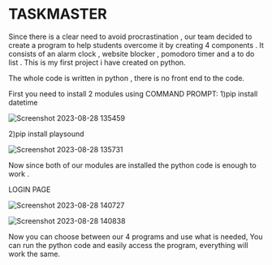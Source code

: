 # TASKMASTER
Since there is a clear need to avoid procrastination , our team decided to create a program to help students overcome it by creating 4 components . It consists of an alarm clock , website blocker , pomodoro timer and a to do list . This is my first project i have created on python.

The whole code is written in python , there is no front end to the code.


First you need to install 2 modules using COMMAND PROMPT:
1)pip install datetime

![Screenshot 2023-08-28 135459](https://github.com/ADITYAGUPTAx/TASKMASTER/assets/114644420/af60a097-8b03-4c0d-83f0-d3d472563712)

2)pip install playsound

![Screenshot 2023-08-28 135731](https://github.com/ADITYAGUPTAx/TASKMASTER/assets/114644420/83221d7f-98ec-4cb6-b9e0-7654a766fce9)

Now since both of our modules are installed the python code is enough to work .

LOGIN PAGE

![Screenshot 2023-08-28 140727](https://github.com/ADITYAGUPTAx/TASKMASTER/assets/114644420/62d17b2f-b71f-4ff2-81d5-0e314ef8df62)

![Screenshot 2023-08-28 140838](https://github.com/ADITYAGUPTAx/TASKMASTER/assets/114644420/ea252b5f-7512-413c-9a2c-277a2fb2c1de)


Now you can choose between our 4 programs and use what is needed,
You can run the python code and easily access the program, everything will work the same.



